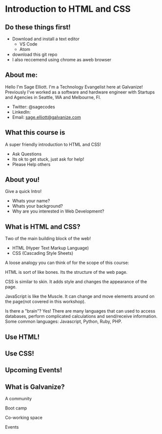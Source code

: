 # Introduction to HTML and CSS

## Do these things first!
- Download and install a text editor
    - VS Code
    - Atom
- download this git repo
- I also reccemend using chrome as aweb browser
 

## About me:
Hello I'm Sage Elliott. I'm a Technology Evangelist here at Galvanize! Previously I've worked as a software and hardware engineer with Startups and Agencies in Seattle, WA and Melbourne, Fl. 

- Twitter: @sagecodes
- LinkedIn: 
- Email: sage.elliott@galvanize.com


## What this course is

A super friendly introduction to HTML and CSS! 

- Ask Questions
- Its ok to get stuck, just ask for help!
- Please Help others 

## About you!

Give a quick Intro!

- Whats your name?
- Whats your background?
- Why are you interested in Web Development?

## What is HTML and CSS?

Two of the main building block of the web!

- HTML (Hyper Text Markup Language)
- CSS (Cascading Style Sheets)

A loose analogy you can think of for the scope of this course:

HTML is sort of like bones. Its the structure of the web page.

CSS is similar to skin. It adds style and changes the appearance of the page. 

JavaScript is like the Muscle. It can change and move elements around on the page(not covered in this workshop). 

Is there a "brain"? Yes! There are many languages that can used to access databases, perform complicated calculations and send/receive information. Some common languages: Javascript, Python, Ruby, PHP. 


## Use HTML!

## Use CSS! 

## Upcoming Events!

## What is Galvanize?
A community

Boot camp

Co-working space

Events
